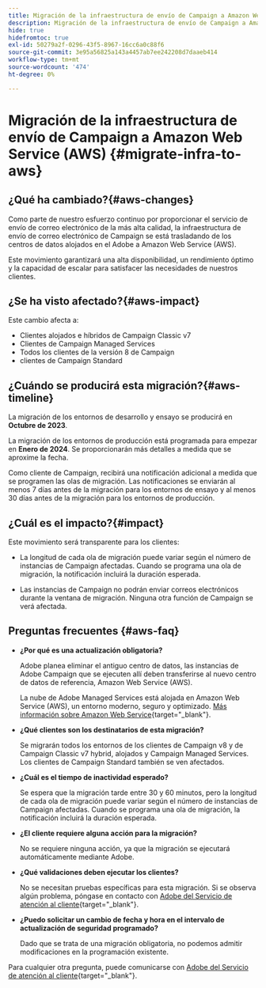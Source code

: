 ```yaml
---
title: Migración de la infraestructura de envío de Campaign a Amazon Web Service (AWS)
description: Migración de la infraestructura de envío de Campaign a Amazon Web Service (AWS)
hide: true
hidefromtoc: true
exl-id: 50279a2f-0296-43f5-8967-16cc6a0c88f6
source-git-commit: 3e95a56825a143a4457ab7ee242208d7daaeb414
workflow-type: tm+mt
source-wordcount: '474'
ht-degree: 0%

---
```


# Migración de la infraestructura de envío de Campaign a Amazon Web Service (AWS) {#migrate-infra-to-aws}

## ¿Qué ha cambiado?{#aws-changes}

Como parte de nuestro esfuerzo continuo por proporcionar el servicio de envío de correo electrónico de la más alta calidad, la infraestructura de envío de correo electrónico de Campaign se está trasladando de los centros de datos alojados en el Adobe a Amazon Web Service (AWS).

Este movimiento garantizará una alta disponibilidad, un rendimiento óptimo y la capacidad de escalar para satisfacer las necesidades de nuestros clientes.

## ¿Se ha visto afectado?{#aws-impact}

Este cambio afecta a:

* Clientes alojados e híbridos de Campaign Classic v7
* Clientes de Campaign Managed Services
* Todos los clientes de la versión 8 de Campaign
* clientes de Campaign Standard

## ¿Cuándo se producirá esta migración?{#aws-timeline}

La migración de los entornos de desarrollo y ensayo se producirá en **Octubre de 2023**.

La migración de los entornos de producción está programada para empezar en **Enero de 2024**. Se proporcionarán más detalles a medida que se aproxime la fecha.

Como cliente de Campaign, recibirá una notificación adicional a medida que se programen las olas de migración. Las notificaciones se enviarán al menos 7 días antes de la migración para los entornos de ensayo y al menos 30 días antes de la migración para los entornos de producción.

## ¿Cuál es el impacto?{#impact}

Este movimiento será transparente para los clientes:

* La longitud de cada ola de migración puede variar según el número de instancias de Campaign afectadas. Cuando se programa una ola de migración, la notificación incluirá la duración esperada.

* Las instancias de Campaign no podrán enviar correos electrónicos durante la ventana de migración. Ninguna otra función de Campaign se verá afectada.


## Preguntas frecuentes {#aws-faq}

* **¿Por qué es una actualización obligatoria?**

  Adobe planea eliminar el antiguo centro de datos, las instancias de Adobe Campaign que se ejecuten allí deben transferirse al nuevo centro de datos de referencia, Amazon Web Service (AWS).

  La nube de Adobe Managed Services está alojada en Amazon Web Service (AWS), un entorno moderno, seguro y optimizado. [Más información sobre Amazon Web Service](https://aws.amazon.com/application-hosting/benefits/){target="_blank"}.

* **¿Qué clientes son los destinatarios de esta migración?**

  Se migrarán todos los entornos de los clientes de Campaign v8 y de Campaign Classic v7 hybrid, alojados y Campaign Managed Services. Los clientes de Campaign Standard también se ven afectados.

* **¿Cuál es el tiempo de inactividad esperado?**

  Se espera que la migración tarde entre 30 y 60 minutos, pero la longitud de cada ola de migración puede variar según el número de instancias de Campaign afectadas. Cuando se programa una ola de migración, la notificación incluirá la duración esperada.

* **¿El cliente requiere alguna acción para la migración?**

  No se requiere ninguna acción, ya que la migración se ejecutará automáticamente mediante Adobe.

* **¿Qué validaciones deben ejecutar los clientes?**

  No se necesitan pruebas específicas para esta migración. Si se observa algún problema, póngase en contacto con [Adobe del Servicio de atención al cliente](https://experienceleague.adobe.com/?support-solution=Campaign#support){target="_blank"}.


* **¿Puedo solicitar un cambio de fecha y hora en el intervalo de actualización de seguridad programado?**

  Dado que se trata de una migración obligatoria, no podemos admitir modificaciones en la programación existente.

Para cualquier otra pregunta, puede comunicarse con [Adobe del Servicio de atención al cliente](https://experienceleague.adobe.com/?support-solution=Campaign#support){target="_blank"}.

